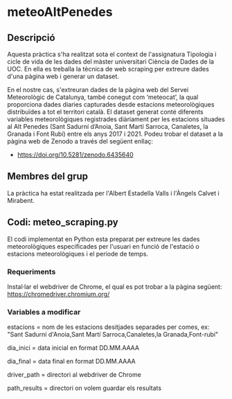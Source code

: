 # meteoAltPenedes

## Descripció

Aquesta pràctica s'ha realitzat sota el context de l'assignatura Tipologia i cicle de vida de les dades del màster universitari Ciència de Dades de la UOC.
En ella es treballa la tècnica de web scraping per extreure dades d'una pàgina web i generar un dataset.

En el nostre cas, s'extreuran dades de la pàgina web del Servei Meteorològic de Catalunya, també conegut com ‘meteocat’, la qual proporciona dades diaries capturades desde estacions meteorològiques distribuïdes a tot el territori català.
El dataset generat conté diferents variables meteorològiques registrades diàriament per les estacions situades al Alt Penedes (Sant Sadurní d’Anoia, Sant Martí Sarroca, Canaletes, la Granada i Font Rubí) entre els anys 2017 i 2021. Podeu trobar el dataset a la pàgina web de Zenodo a través del següent enllaç:

- https://doi.org/10.5281/zenodo.6435640

## Membres del grup
La pràctica ha estat realitzada per l'Albert Estadella Valls i l'Àngels Calvet i Mirabent.

## Codi: meteo_scraping.py
El codi implementat en Python esta preparat per extreure les dades meteorològiques especificades per l'usuari en funció de l'estació o estacions meteorològiques i el període de temps.

### Requeriments
Instal·lar el webdriver de Chrome, el qual es pot trobar a la pàgina següent: https://chromedriver.chromium.org/

### Variables a modificar
estacions = nom de les estacions desitjades separades per comes, ex: "Sant Sadurní d'Anoia,Sant Martí Sarroca,Canaletes,la Granada,Font-rubí"

dia_inici = data inicial en format DD.MM.AAAA

dia_final = data final en format DD.MM.AAAA

driver_path = directori al webdriver de Chrome

path_results = directori on volem guardar els resultats
